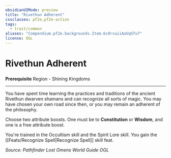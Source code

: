 ```yaml
---
obsidianUIMode: preview
title: "Rivethun Adherent"
cssclasses: pf2e,pf2e-action
tags:
  - trait/common
aliases: "Compendium.pf2e.backgrounds.Item.6c0rsuiiAaVqGTu7"
license: OGL
---
```

# Rivethun Adherent

### 






**Prerequisite** Region - Shining Kingdoms

* * *

You have spent time learning the practices and traditions of the ancient Rivethun dwarven shamans and can recognize all sorts of magic. You may have chosen your own road since then, or you may remain an adherent of the philosophy.

Choose two attribute boosts. One must be to **Constitution** or **Wisdom**, and one is a free attribute boost.

You're trained in the Occultism skill and the Spirit Lore skill. You gain the [[Feats/Recognize Spell|Recognize Spell]] skill feat.

*Source: Pathfinder Lost Omens World Guide*
*OGL*